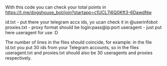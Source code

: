 With this code you can check your total points in https://t.me/dogshouse_bot/join?startapp=c1UCL7j6Q0Kft3-6DawdNw

id.txt - put there your telegram accs ids, yo ucan check it in @userinfobot
proxies.txt - proxy format should be login:pass@ip:port
useragent - just put here useragent for use :D

The number of lines in the files should coincide, for example: in the file id.txt you put 30 ids from your Telegram accounts, so in the files useragent.txt and proxies.txt should also be 30 useragents and proxies respectively.
